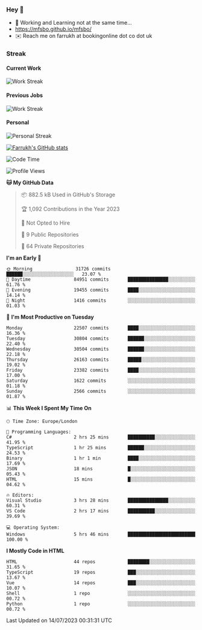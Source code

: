 ### Hey 👋

- 🏃 Working and Learning not at the same time...
- https://mfsbo.github.io/mfsbo/
- ✉️ Reach me on farrukh at bookingonline dot co dot uk

### Streak
#### Current Work
![Work Streak](https://streak-stats.demolab.com/?user=mfsbo)
#### Previous Jobs
![Work Streak](https://streak-stats.demolab.com/?user=farrukhcw)
#### Personal
![Personal Streak](https://streak-stats.demolab.com/?user=farrukhsubhani)

[![Farrukh's GitHub stats](https://github-readme-stats.vercel.app/api?username=mfsbo&hide=stars&count_private=true)](https://github.com/mfsbo/)

<!--START_SECTION:waka-->
![Code Time](http://img.shields.io/badge/Code%20Time-356%20hrs%2022%20mins-blue)

![Profile Views](http://img.shields.io/badge/Profile%20Views-12-blue)

**🐱 My GitHub Data** 

> 📦 882.5 kB Used in GitHub's Storage 
 > 
> 🏆 1,092 Contributions in the Year 2023
 > 
> 🚫 Not Opted to Hire
 > 
> 📜 9 Public Repositories 
 > 
> 🔑 64 Private Repositories 
 > 
**I'm an Early 🐤** 

```text
🌞 Morning                31726 commits       ██████░░░░░░░░░░░░░░░░░░░   23.07 % 
🌆 Daytime                84951 commits       ███████████████░░░░░░░░░░   61.76 % 
🌃 Evening                19455 commits       ████░░░░░░░░░░░░░░░░░░░░░   14.14 % 
🌙 Night                  1416 commits        ░░░░░░░░░░░░░░░░░░░░░░░░░   01.03 % 
```
📅 **I'm Most Productive on Tuesday** 

```text
Monday                   22507 commits       ████░░░░░░░░░░░░░░░░░░░░░   16.36 % 
Tuesday                  30804 commits       ██████░░░░░░░░░░░░░░░░░░░   22.40 % 
Wednesday                30504 commits       ██████░░░░░░░░░░░░░░░░░░░   22.18 % 
Thursday                 26163 commits       █████░░░░░░░░░░░░░░░░░░░░   19.02 % 
Friday                   23382 commits       ████░░░░░░░░░░░░░░░░░░░░░   17.00 % 
Saturday                 1622 commits        ░░░░░░░░░░░░░░░░░░░░░░░░░   01.18 % 
Sunday                   2566 commits        ░░░░░░░░░░░░░░░░░░░░░░░░░   01.87 % 
```


📊 **This Week I Spent My Time On** 

```text
🕑︎ Time Zone: Europe/London

💬 Programming Languages: 
C#                       2 hrs 25 mins       ██████████░░░░░░░░░░░░░░░   41.95 % 
TypeScript               1 hr 25 mins        ██████░░░░░░░░░░░░░░░░░░░   24.53 % 
Binary                   1 hr 1 min          ████░░░░░░░░░░░░░░░░░░░░░   17.69 % 
JSON                     18 mins             █░░░░░░░░░░░░░░░░░░░░░░░░   05.43 % 
HTML                     15 mins             █░░░░░░░░░░░░░░░░░░░░░░░░   04.62 % 

🔥 Editors: 
Visual Studio            3 hrs 28 mins       ███████████████░░░░░░░░░░   60.31 % 
VS Code                  2 hrs 17 mins       ██████████░░░░░░░░░░░░░░░   39.69 % 

💻 Operating System: 
Windows                  5 hrs 46 mins       █████████████████████████   100.00 % 
```

**I Mostly Code in HTML** 

```text
HTML                     44 repos            ████████░░░░░░░░░░░░░░░░░   31.65 % 
TypeScript               19 repos            ███░░░░░░░░░░░░░░░░░░░░░░   13.67 % 
Vue                      14 repos            ███░░░░░░░░░░░░░░░░░░░░░░   10.07 % 
Shell                    1 repo              ░░░░░░░░░░░░░░░░░░░░░░░░░   00.72 % 
Python                   1 repo              ░░░░░░░░░░░░░░░░░░░░░░░░░   00.72 % 
```




 Last Updated on 14/07/2023 00:31:31 UTC
<!--END_SECTION:waka-->
<!--
**mfsbo/mfsbo** is a ✨ _special_ ✨ repository because its `README.md` (this file) appears on your GitHub profile.

Here are some ideas to get you started:

- 🔭 I’m currently working on ...
- 🌱 I’m currently learning ...
- 👯 I’m looking to collaborate on ...
- 🤔 I’m looking for help with ...
- 💬 Ask me about ...
- 📫 How to reach me: ...
- 😄 Pronouns: ...
- ⚡ Fun fact: ...
-->
